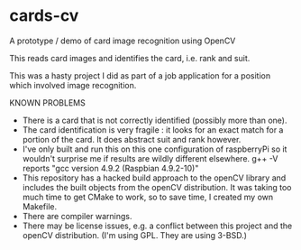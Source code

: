 # cards-cv
A prototype / demo of card image recognition using OpenCV

This reads card images and identifies the card, i.e. rank and suit.

This was a hasty project I did as part of a job application for a position which involved image recognition.


KNOWN PROBLEMS

 - There is a card that is not correctly identified (possibly more than one).
 - The card identification is very fragile : it looks for an exact match for
   a portion of the card.  It does abstract suit and rank however.
 - I've only built and run this on this one configuration of raspberryPi so
   it wouldn't surprise me if results are wildly different elsewhere.
   g++ -V reports "gcc version 4.9.2 (Raspbian 4.9.2-10)" 
 - This repository has a hacked build approach to the openCV library and
   includes the built objects from the openCV distribution.  It was taking too
   much time to get CMake to work, so to save time, I created my own Makefile.
 - There are compiler warnings.
 - There may be license issues, e.g. a conflict between this project and
   the openCV distribution. (I'm using GPL.  They are using 3-BSD.)

